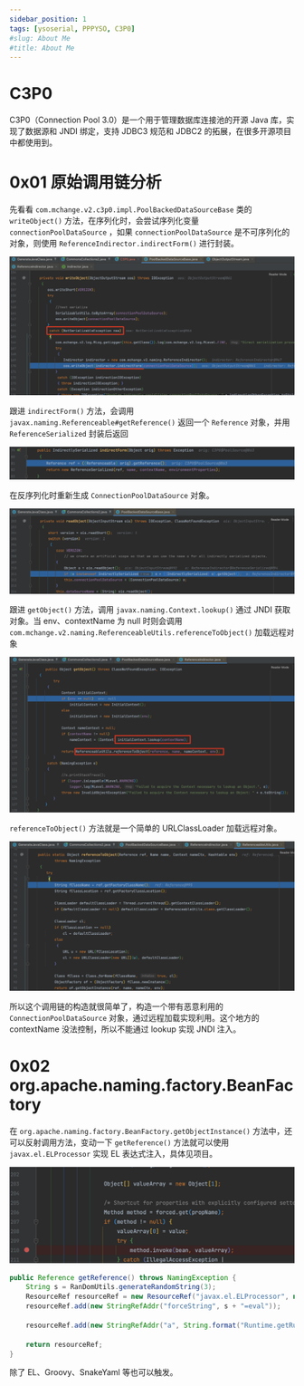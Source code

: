 ```yaml
---
sidebar_position: 1
tags: [ysoserial, PPPYSO, C3P0]
#slug: About Me
#title: About Me
---
```


# C3P0

C3P0（Connection Pool 3.0）是一个用于管理数据库连接池的开源 Java 库，实现了数据源和 JNDI 绑定，支持 JDBC3 规范和 JDBC2 的拓展，在很多开源项目中都使用到。

# 0x01 原始调用链分析

先看看 `com.mchange.v2.c3p0.impl.PoolBackedDataSourceBase` 类的 `writeObject()` 方法，在序列化时，会尝试序列化变量 `connectionPoolDataSource` ，如果 `connectionPoolDataSource` 是不可序列化的对象，则使用 `ReferenceIndirector.indirectForm()` 进行封装。

![image-20231106101402067](attachments/image-20231106101402067.png)

跟进 `indirectForm()` 方法，会调用 `javax.naming.Referenceable#getReference()` 返回一个 `Reference` 对象，并用 `ReferenceSerialized` 封装后返回

![image-20231106101615297](attachments/image-20231106101615297.png)

在反序列化时重新生成 `ConnectionPoolDataSource` 对象。

![image-20231106102001086](attachments/image-20231106102001086.png)

跟进 `getObject()` 方法，调用 `javax.naming.Context.lookup()` 通过 JNDI 获取对象。当 env、contextName 为 null 时则会调用 `com.mchange.v2.naming.ReferenceableUtils.referenceToObject()` 加载远程对象

![image-20231106102200869](attachments/image-20231106102200869.png)

`referenceToObject()` 方法就是一个简单的 URLClassLoader 加载远程对象。

![image-20231106102705653](attachments/image-20231106102705653.png)

所以这个调用链的构造就很简单了，构造一个带有恶意利用的 `ConnectionPoolDataSource` 对象，通过远程加载实现利用。这个地方的 contextName 没法控制，所以不能通过 lookup 实现 JNDI 注入。

# 0x02 org.apache.naming.factory.BeanFactory

在 `org.apache.naming.factory.BeanFactory.getObjectInstance()` 方法中，还可以反射调用方法，变动一下 `getReference()` 方法就可以使用 `javax.el.ELProcessor` 实现 EL 表达式注入，具体见项目。

![image-20240308090453810](attachments/image-20240308090453810.png)

```java
public Reference getReference() throws NamingException {
    String s = RanDomUtils.generateRandomString(3);
    ResourceRef resourceRef = new ResourceRef("javax.el.ELProcessor", null, "", "", true, "org.apache.naming.factory.BeanFactory", null);
    resourceRef.add(new StringRefAddr("forceString", s + "=eval"));

    resourceRef.add(new StringRefAddr("a", String.format("Runtime.getRuntime().exec(\"%s\")", script)));

    return resourceRef;
}
```

除了 EL、Groovy、SnakeYaml 等也可以触发。
